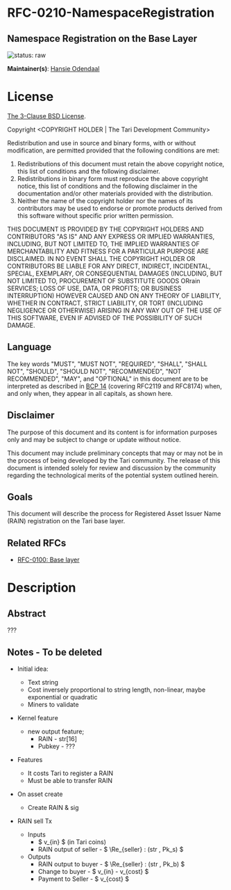 # RFC-0210-NamespaceRegistration

## Namespace Registration on the Base Layer

![status: raw](C:/Users/pluto/Documents/Code/tari-project/RFC/src/theme/images/status-raw.svg)

**Maintainer(s)**: [Hansie Odendaal](https://github,com/hansieodendaal)

# License

[ The 3-Clause BSD License](https://opensource.org/licenses/BSD-3-Clause).

Copyright <YEAR> <COPYRIGHT HOLDER | The Tari Development Community>

Redistribution and use in source and binary forms, with or without modification, are permitted provided that the
following conditions are met:

1. Redistributions of this document must retain the above copyright notice, this list of conditions and the following
   disclaimer.
2. Redistributions in binary form must reproduce the above copyright notice, this list of conditions and the following
   disclaimer in the documentation and/or other materials provided with the distribution.
3. Neither the name of the copyright holder nor the names of its contributors may be used to endorse or promote products
   derived from this software without specific prior written permission.

THIS DOCUMENT IS PROVIDED BY THE COPYRIGHT HOLDERS AND CONTRIBUTORS "AS IS" AND ANY EXPRESS OR IMPLIED WARRANTIES,
INCLUDING, BUT NOT LIMITED TO, THE IMPLIED WARRANTIES OF MERCHANTABILITY AND FITNESS FOR A PARTICULAR PURPOSE ARE
DISCLAIMED. IN NO EVENT SHALL THE COPYRIGHT HOLDER OR CONTRIBUTORS BE LIABLE FOR ANY DIRECT, INDIRECT, INCIDENTAL,
SPECIAL, EXEMPLARY, OR CONSEQUENTIAL DAMAGES (INCLUDING, BUT NOT LIMITED TO, PROCUREMENT OF SUBSTITUTE GOODS ORrain
SERVICES; LOSS OF USE, DATA, OR PROFITS; OR BUSINESS INTERRUPTION) HOWEVER CAUSED AND ON ANY THEORY OF LIABILITY,
WHETHER IN CONTRACT, STRICT LIABILITY, OR TORT (INCLUDING NEGLIGENCE OR OTHERWISE) ARISING IN ANY WAY OUT OF THE USE OF
THIS SOFTWARE, EVEN IF ADVISED OF THE POSSIBILITY OF SUCH DAMAGE.

## Language

The key words "MUST", "MUST NOT", "REQUIRED", "SHALL", "SHALL NOT", "SHOULD", "SHOULD NOT", "RECOMMENDED", 
"NOT RECOMMENDED", "MAY", and "OPTIONAL" in this document are to be interpreted as described in 
[BCP 14](https://tools.ietf.org/html/bcp14) (covering RFC2119 and RFC8174) when, and only when, they appear in all capitals, as 
shown here.

## Disclaimer

The purpose of this document and its content is for information purposes only and may be subject to change or update
without notice.

This document may include preliminary concepts that may or may not be in the process of being developed by the Tari
community. The release of this document is intended solely for review and discussion by the community regarding the
technological merits of the potential system outlined herein.

## Goals

This document will describe the process for Registered Asset Issuer Name (RAIN) registration on the Tari base layer.

## Related RFCs

- [RFC-0100: Base layer](RFC-0100_BaseLayer.md)

# Description

## Abstract

???

## Notes - To be deleted

- Initial idea:
  - Text string
  - Cost inversely proportional to string length, non-linear, maybe exponential or quadratic 
  - Miners to validate

- Kernel feature
  - new output feature; 
    - RAIN - str[16]
    - Pubkey  - ???
- Features
  - It costs Tari to register a RAIN
  - Must be able to transfer RAIN
- On asset create
  - Create RAIN & sig
- RAIN sell Tx
  - Inputs
    - $ v_{in} ​$ (in Tari coins)
    - RAIN output of seller - $ \Re_{seller} : (str , Pk_s) ​$ 
  - Outputs
    - RAIN output to buyer - $ \Re_{seller} : (str , Pk_b) $ 
    - Change to buyer - $ v_{in} - v_{cost} ​$ 
    - Payment to Seller - $ v_{cost} $ 








